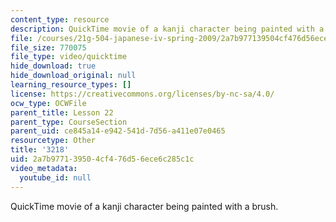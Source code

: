 ```yaml
---
content_type: resource
description: QuickTime movie of a kanji character being painted with a brush.
file: /courses/21g-504-japanese-iv-spring-2009/2a7b977139504cf476d56ece6c285c1c_3218.mov
file_size: 770075
file_type: video/quicktime
hide_download: true
hide_download_original: null
learning_resource_types: []
license: https://creativecommons.org/licenses/by-nc-sa/4.0/
ocw_type: OCWFile
parent_title: Lesson 22
parent_type: CourseSection
parent_uid: ce845a14-e942-541d-7d56-a411e07e0465
resourcetype: Other
title: '3218'
uid: 2a7b9771-3950-4cf4-76d5-6ece6c285c1c
video_metadata:
  youtube_id: null
---
```

QuickTime movie of a kanji character being painted with a brush.